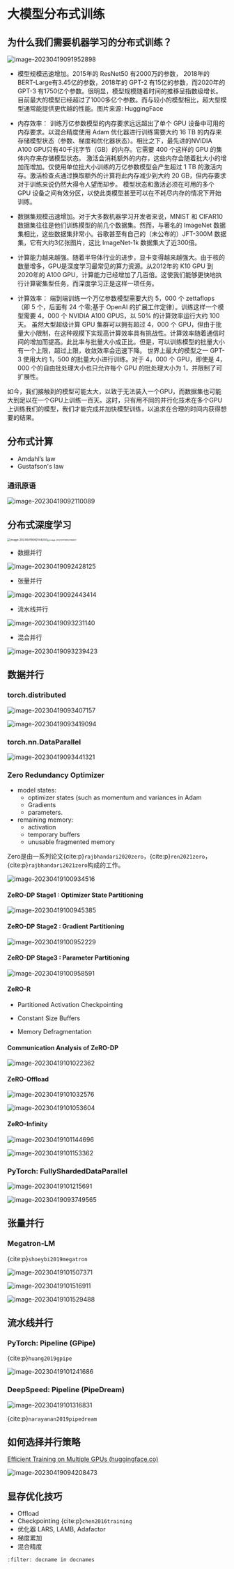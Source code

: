 # 大模型分布式训练



## 为什么我们需要机器学习的分布式训练？

![image-20230419091952898](https://content.lz1.fun/2023/04/19/c20a2f462765ae93a1e4182fc7793289-52750c.png)




- 模型规模迅速增加。2015年的 ResNet50 有2000万的参数， 2018年的 BERT-Large有3.45亿的参数，2018年的 GPT-2 有15亿的参数，而2020年的 GPT-3 有1750亿个参数。很明显，模型规模随着时间的推移呈指数级增长。目前最大的模型已经超过了1000多亿个参数。而与较小的模型相比，超大型模型通常能提供更优越的性能。图片来源: HuggingFace

- 内存效率： 训练万亿参数模型的内存要求远远超出了单个 GPU 设备中可用的内存要求。以混合精度使用 Adam 优化器进行训练需要大约 16 TB 的内存来存储模型状态（参数、梯度和优化器状态）。相比之下，最先进的NVIDIA A100 GPU只有40千兆字节（GB）的内存。它需要 400 个这样的 GPU 的集体内存来存储模型状态。
激活会消耗额外的内存，这些内存会随着批大小的增加而增加。仅使用单位批大小训练的万亿参数模型会产生超过 1 TB 的激活内存。激活检查点通过换取额外的计算将此内存减少到大约 20 GB，但内存要求对于训练来说仍然大得令人望而却步。
模型状态和激活必须在可用的多个 GPU 设备之间有效分区，以使此类模型甚至可以在不耗尽内存的情况下开始训练。

- 数据集规模迅速增加。对于大多数机器学习开发者来说，MNIST 和 CIFAR10 数据集往往是他们训练模型的前几个数据集。然而，与著名的 ImageNet 数据集相比，这些数据集非常小。谷歌甚至有自己的（未公布的）JFT-300M 数据集，它有大约3亿张图片，这比 ImageNet-1k 数据集大了近300倍。

- 计算能力越来越强。随着半导体行业的进步，显卡变得越来越强大。由于核的数量增多，GPU是深度学习最常见的算力资源。从2012年的 K10 GPU 到2020年的 A100 GPU，计算能力已经增加了几百倍。这使我们能够更快地执行计算密集型任务，而深度学习正是这样一项任务。

- 计算效率： 端到端训练一个万亿参数模型需要大约 5，000 个 zettaflops（即 5 个，后面有 24 个零;基于 OpenAI 的扩展工作定律）。训练这样一个模型需要 4，000 个 NVIDIA A100 GPUS，以 50% 的计算效率运行大约 100 天。
虽然大型超级计算 GPU 集群可以拥有超过 4，000 个 GPU，但由于批量大小限制，在这种规模下实现高计算效率具有挑战性。计算效率随着通信时间的增加而提高。此比率与批量大小成正比。但是，可以训练模型的批量大小有一个上限，超过上限，收敛效率会迅速下降。
世界上最大的模型之一 GPT-3 使用大约 1，500 的批量大小进行训练。对于 4，000 个 GPU，即使是 4，000 个的自由批处理大小也只允许每个 GPU 的批处理大小为 1，并限制了可扩展性。

如今，我们接触到的模型可能太大，以致于无法装入一个GPU，而数据集也可能大到足以在一个GPU上训练一百天。这时，只有用不同的并行化技术在多个GPU上训练我们的模型，我们才能完成并加快模型训练，以追求在合理的时间内获得想要的结果。



## 分布式计算

- Amdahl’s law
- Gustafson's law

### 通讯原语

![image-20230419092110089](https://content.lz1.fun/2023/04/19/174cbf3d9d17c1fa52184b3f86151273-d9167c.png)



## 分布式深度学习

<img src="https://content.lz1.fun/2023/04/19/b4747d8dee6b25963f42fcdf01f66aea-227351.png" alt="image-20230419092144203" style="zoom: 45%;" /><img src="https://content.lz1.fun/2023/04/19/5e87db76ccdbb474b8adfaad214b1561-30d474.png" alt="image-20230419092148651" style="zoom: 33%;" />



- 数据并行

![image-20230419092428125](https://content.lz1.fun/2023/04/19/a722723d56f85564d9ea4627fd99a481-4a927b.png)

- 张量并行

![image-20230419092443414](https://content.lz1.fun/2023/04/19/72c9e1e70ea4206629f6d18cc812d187-3aa821.png)

- 流水线并行

![image-20230419093231140](https://content.lz1.fun/2023/04/19/e470d925db8690e77333a077bf5fb16f-47ccb8.png)

- 混合并行

![image-20230419093239423](https://content.lz1.fun/2023/04/19/bb46c443b72332e43977603645c512f7-3859aa.png)

## 数据并行 

### torch.distributed

![image-20230419093407157](https://content.lz1.fun/2023/04/19/51868a12336aae6bcf4196a3bf12fff6-5cd5a4.png)



![image-20230419093419094](https://content.lz1.fun/2023/04/19/fffc8dc6ecff34fd412770a311d929b3-ae45c2.png)



### torch.nn.DataParallel

![image-20230419093441321](https://content.lz1.fun/2023/04/19/690608502770a1c5b25816aa83332620-09b050.png)



### Zero Redundancy Optimizer

- model states:
  - optimizer states (such as momentum and variances in Adam
  - Gradients
  - parameters. 
- remaining memory:
  - activation
  - temporary buffers 
  - unusable fragmented memory

Zero是由一系列论文{cite:p}`rajbhandari2020zero`，{cite:p}`ren2021zero`，{cite:p}`rajbhandari2021zero`构成的工作。

![image-20230419100934516](https://content.lz1.fun/2023/04/19/2f9529dec0b2d5671310ad1701bf9f6c-a137bb.png)



#### ZeRO-DP Stage1 : Optimizer State Partitioning

![image-20230419100945385](https://content.lz1.fun/2023/04/19/83efbb1d198d0cb97c477d7719f10124-995aca.png)

#### ZeRO-DP Stage2 : Gradient Partitioning

![image-20230419100952229](https://content.lz1.fun/2023/04/19/6d44636600baa7bebd7baf50f567f61e-04724d.png)

#### ZeRO-DP Stage3 : Parameter Partitioning

![image-20230419100958591](https://content.lz1.fun/2023/04/19/6d44636600baa7bebd7baf50f567f61e-bdb33f.png)

#### ZeRO-R 

- Partitioned Activation Checkpointing

- Constant Size Buffers

- Memory Defragmentation

#### Communication Analysis of ZeRO-DP 

![image-20230419101022362](https://content.lz1.fun/2023/04/19/56423b415af042598d5291da82d98063-f31ba6.png)

#### ZeRO-Offload

![image-20230419101032576](https://content.lz1.fun/2023/04/19/79b41e2843578b487af68bd3faf5e8be-fc29f4.png)

![image-20230419101053604](https://content.lz1.fun/2023/04/19/aaed3cc364fa223a13bc636657ea6e75-80450e.png)

#### ZeRO-Infinity

![image-20230419101144696](https://content.lz1.fun/2023/04/19/07ab8cb7b963d61378f7f4760f939240-f3fb1f.png)

![image-20230419101153362](https://content.lz1.fun/2023/04/19/4598fbadc4e2fb92101f5e6b28249d96-f9eff4.png)



### PyTorch: FullyShardedDataParallel

![image-20230419101215691](https://content.lz1.fun/2023/04/19/997e8b68e11cd5e54b93ed748ce4260a-cfedd0.png)

![image-20230419093749565](https://content.lz1.fun/2023/04/19/1c87aded2b7ee0b1a750346c50f73a7d-20a20a.png)



## 张量并行

### Megatron-LM

{cite:p}`shoeybi2019megatron`

![image-20230419101507371](https://content.lz1.fun/2023/04/19/3a264d61197e8cb7adbc02b16be52291-cf1c4d.png)

![image-20230419101516911](https://content.lz1.fun/2023/04/19/cbe1af7d100250aa25424422a92c6053-3950e2.png)


![image-20230419101529488](https://content.lz1.fun/2023/04/19/32b39b14273fbd6639e865b9d4751935-236bbe.png)



## 流水线并行

### PyTorch: Pipeline (GPipe)

{cite:p}`huang2019gpipe`

![image-20230419101241686](https://content.lz1.fun/2023/04/19/343da8235e75c287d8784a5df4cdaff0-383298.png)

### DeepSpeed: Pipeline (PipeDream)

![image-20230419101316831](https://content.lz1.fun/2023/04/19/6c09f28ab8b75bdcdb9fdaeba2194f95-6eff77.png)

{cite:p}`narayanan2019pipedream`


## 如何选择并行策略

[Efficient Training on Multiple GPUs (huggingface.co)](https://huggingface.co/docs/transformers/perf_train_gpu_many)

![image-20230419094208473](https://content.lz1.fun/2023/04/19/afb3ebb309bc701bf7bb96a7e81272bb-96dc60.png)



## 显存优化技巧

- Offload 
- Checkpointing {cite:p}`chen2016training`
- 优化器 LARS, LAMB, Adafactor
- 梯度累加
- 混合精度



```{bibliography}
:filter: docname in docnames
```